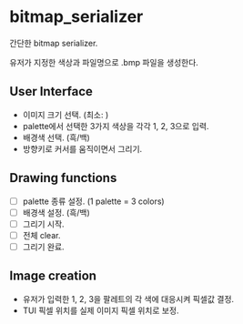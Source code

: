 # bitmap_serializer
간단한 bitmap serializer.

유저가 지정한 색상과 파일명으로 .bmp 파일을 생성한다.

## User Interface
- 이미지 크기 선택. (최소: )
- palette에서 선택한 3가지 색상을 각각 1, 2, 3으로 입력.
- 배경색 선택. (흑/백)
- 방향키로 커서를 움직이면서 그리기.

## Drawing functions
- [ ] palette 종류 설정. (1 palette = 3 colors)
- [ ] 배경색 설정. (흑/백)
- [ ] 그리기 시작.
- [ ] 전체 clear.
- [ ] 그리기 완료.

## Image creation
- 유저가 입력한 1, 2, 3을 팔레트의 각 색에 대응시켜 픽셀값 결정.
- TUI 픽셀 위치를 실제 이미지 픽셀 위치로 보정.
